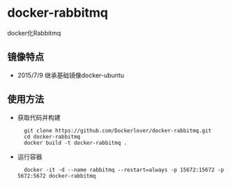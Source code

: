 # docker-rabbitmq
docker化Rabbitmq

## 镜像特点

- 2015/7/9 继承基础镜像docker-ubuntu

## 使用方法

- 获取代码并构建

        git clone https://github.com/Dockerlover/docker-rabbitmq.git
        cd docker-rabbitmq
        docker build -t docker-rabbitmq .

- 运行容器

        docker -it -d --name rabbitmq --restart=always -p 15672:15672 -p 5672:5672 docker-rabbitmq

